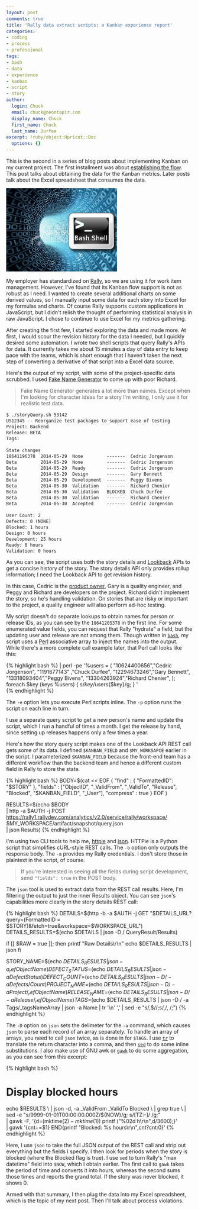```yaml
---
layout: post
comments: true
title: 'Rally data extract scripts: a Kanban experience report'
categories:
- coding
- process
- professional
tags:
- bash
- data
- experience
- kanban
- script
- story
author:
  login: Chuck
  email: chuck@neontapir.com
  display_name: Chuck
  first_name: Chuck
  last_name: Durfee
excerpt: !ruby/object:Hpricot::Doc
  options: {}
---
```

This is the second in a series of blog posts about implementing Kanban on my current project. The first installment was about [establishing the flow](http://wp.me/p2vhlC-lM). This post talks about obtaining the data for the Kanban metrics. Later posts talk about the Excel spreadsheet that consumes the data.

[![script-bash](assets/script-bash.jpg)](http://neontapir.com/wp/wp-content/uploads/2014/06/script-bash.jpg)

My employer has standardized on [Rally](http://www.rallydev.com/), so we are using it for work item management. However, I've found that its Kanban flow support is not as robust as I need. I wanted to create several additional charts on some derived values, so I manually input some data for each story into Excel for my formulas and charts. Of course Rally supports custom applications in JavaScript, but I didn't relish the thought of performing statistical analysis in raw JavaScript. I chose to continue to use Excel for my metrics gathering.

After creating the first few, I started exploring the data and made more. At first, I would scour the revision history for the data I needed, but I quickly desired some automation. I wrote two shell scripts that query Rally's APIs for data. It currently takes me about 15 minutes a day of data entry to keep pace with the teams, which is short enough that I haven't taken the next step of converting a derivative of that script into a Excel data source.

Here's the output of my script, with some of the project-specific data scrubbed. I used [Fake Name Generator](http://www.fakenamegenerator.com/) to come up with poor Richard.

> Fake Name Generator generates a lot more than names. Except when I'm looking for character ideas for a story I'm writing, I only use it for realistic test data.

    $ ./storyQuery.sh 53142
    US12345 -- Reorganize test packages to support ease of testing
    Project: Backend
    Release: BETA
    Tags:

    State changes
    18641196378  2014-05-29  None         -------  Cedric Jorgenson
    Beta         2014-05-29  None         -------  Cedric Jorgenson
    Beta         2014-05-29  Ready        -------  Cedric Jorgenson
    Beta         2014-05-29  Design       -------  Gary Bennett
    Beta         2014-05-29  Development  -------  Peggy Bivens
    Beta         2014-05-30  Validation   -------  Richard Chenier
    Beta         2014-05-30  Validation   BLOCKED  Chuck Durfee
    Beta         2014-05-30  Validation   -------  Richard Chenier
    Beta         2014-05-30  Accepted     -------  Cedric Jorgenson

    User Count: 2
    Defects: 0 (NONE)
    Blocked: 1 hours
    Design: 0 hours
    Development: 25 hours
    Ready: 0 hours
    Validation: 0 hours

As you can see, the script uses both the story details and [Lookback](https://rally1.rallydev.com/analytics/doc/) APIs to get a concise history of the story. The story details API only provides rollup information; I need the Lookback API to get revision history.

In this case, Cedric is the [product owner](http://www.mountaingoatsoftware.com/agile/scrum/product-owner/), Gary is a quality engineer, and Peggy and Richard are developers on the project. Richard didn't implement the story, so he's handling validation. On stories that are risky or important to the project, a quality engineer will also perform ad-hoc testing.

My script doesn't do separate lookups to obtain names for person or release IDs, as you can see by the `18641205378` in the first line. For some enumerated value fields, you can request that Rally "hydrate" a field, but the updating user and release are not among them. Though written in [`bash`](http://www.gnu.org/s/bash), my script uses a [Perl](http://www.perl.org/) associative array to inject the names into the output. While there's a more complete call example later, that Perl call looks like this:

{% highlight bash %}
 | perl -pe '%users = (
 "10624400656","Cedric Jorgenson",
 "1191677143" ,"Chuck Durfee",
 "12294673246","Gary Bennett",
 "13318093404","Peggy Bivens",
 "13304263924","Richard Chenier",
 );
 foreach $key (keys %users) { s/$key/$users{$key}/g; }
 ' \
{% endhighlight %}

The `-e` option lets you execute Perl scripts inline. The `-p` option runs the script on each line in turn.

I use a separate query script to get a new person's name and update the script, which I run a handful of times a month. I get the release by hand, since setting up releases happens only a few times a year.

Here's how the story query script makes one of the Lookback API REST call gets some of its data. I defined `$KANBAN_FIELD` and `$MY_WORKSAPCE` earlier in the script. I parameterized `$KANBAN_FIELD` because the front-end team has a different workflow than the backend team and hence a different custom field in Rally to store the state.

{% highlight bash %}
 BODY=$(cat << EOF
 {
 "find" : { "FormattedID": "$STORY" },
 "fields" : ["ObjectID", "_ValidFrom", "_ValidTo", "Release", "Blocked", "$KANBAN_FIELD", "_User"],
 "compress" : true
 }
 EOF
 )

RESULTS=$(echo $BODY \
 | http -a $AUTH -j POST https://rally1.rallydev.com/analytics/v2.0/service/rally/workspace/
    $MY_WORKSPACE/artifact/snapshot/query.json \
 | json Results)
{% endhighlight %}

I'm using two CLI tools to help me, [httpie](http://httpie.org) and [json](http://trentm.com/json/). HTTPie is a Python script that simplifies cURL-style REST calls. The `-b` option only outputs the response body. The `-a` provides my Rally credentials. I don't store those in plaintext in the script, of course.

> If you're interested in seeing all the fields during script development, send `"fields": true` in the POST body.

The `json` tool is used to extract data from the REST call results. Here, I'm filtering the output to just the inner Results object. You can see `json`'s capabilities more clearly in the story details REST call:

{% highlight bash %}
 DETAILS=$(http -b -a $AUTH -j GET "$DETAILS_URL?query=(FormattedID =
   $STORY)&fetch=true&workspace=$WORKSPACE_URL")
 DETAILS_RESULTS=$(echo $DETAILS | json -D / QueryResult/Results)

if [[ $RAW = true ]]; then
 printf "Raw Details\r\n"
 echo $DETAILS_RESULTS | json
 fi

STORY_NAME=$(echo $DETAILS_RESULTS | json -a _refObjectName)
 DEFECT_STATUS=$(echo $DETAILS_RESULTS | json -a DefectStatus)
 DEFECT_COUNT=$(echo $DETAILS_RESULTS | json -D / -a Defects/Count)
 PROJECT_NAME=$(echo $DETAILS_RESULTS | json -D / -a Project/_refObjectName)
 RELEASE_NAME=$(echo $DETAILS_RESULTS | json -D / -a Release/_refObjectName)
 TAGS=$(echo $DETAILS_RESULTS | json -D / -a Tags/_tagsNameArray | json -a Name
   | tr '\n' ',' | sed -e "s/,$//;s/,/, /;")
{% endhighlight %}

The `-D` option on `json` sets the delimeter for the `-a` command, which causes `json` to parse each record of an array separately. To handle an array of arrays, you need to call `json` twice, as is done in for `$TAGS`. I use [`tr`](http://en.wikipedia.org/wiki/Tr_(Unix)) to translate the return character into a comma, and then [`sed`](http://www.grymoire.com/unix/sed.html) to do some inline substitutions. I also make use of GNU awk or [`gawk`](http://www.gnu.org/s/gawk/manual/gawk.html) to do some aggregation, as you can see from this excerpt:

{% highlight bash %}
 # Display blocked hours
 echo $RESULTS \
 | json -d, -a _ValidFrom _ValidTo Blocked \
 | grep true \
 | sed -e "s/9999-01-01T00:00:00.000Z/${NOW}/g;
 s/[TZ:-]/ /g;" \
 | gawk -F, '{d=(mktime($2)-mktime($1))
 printf ("%02d h\r\n",d/3600);}' \
 | gawk '{cnt+=$1}
 END{printf "Blocked: %s hours\r\n",cnt?cnt:0}'
{% endhighlight %}

Here, I use `json` to take the full JSON output of the REST call and strip out everything but the fields I specify. I then look for periods when the story is blocked (where the Blocked flag is true). I use `sed` to turn Rally's "max datetime" field into `$NOW`, which I obtain earlier. The first call to `gawk` takes the period of time and converts it into hours, whereas the second sums those times and reports the grand total. If the story was never blocked, it shows 0.

Armed with that summary, I then plug the data into my Excel spreadsheet, which is the topic of my next post. Then I'll talk about process violations.
